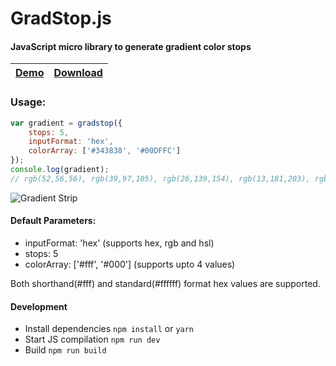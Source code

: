 # GradStop.js

#### JavaScript micro library to generate gradient color stops

| [Demo](http://codepen.io/Siddharth11/full/RPvJmO)  | [Download](https://cdn.rawgit.com/Siddharth11/gradStop.js/b1733056/gradstopUMD.js) |
|---|---|

### Usage:

``` javascript
var gradient = gradstop({
    stops: 5,
    inputFormat: 'hex',
    colorArray: ['#343838', '#00DFFC']
});
console.log(gradient);
// rgb(52,56,56), rgb(39,97,105), rgb(26,139,154), rgb(13,181,203), rgb(0,223,252)
```

<img src="gradient strip.png" alt="Gradient Strip" />

<br />

#### Default Parameters:
 * inputFormat: 'hex' (supports hex, rgb and hsl)
 * stops: 5
 * colorArray: ['#fff', '#000'] \(supports upto 4 values)

Both shorthand(#fff) and standard(#ffffff) format hex values are supported.

#### Development
 - Install dependencies
 `npm install` or `yarn`
 - Start JS compilation
 `npm run dev`
 - Build
 `npm run build`
